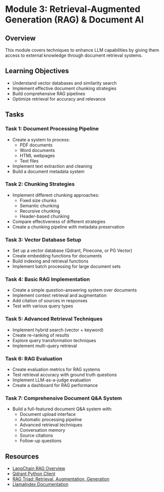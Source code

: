 # Module 3: Retrieval-Augmented Generation (RAG) & Document AI

## Overview
This module covers techniques to enhance LLM capabilities by giving them access to external knowledge through document retrieval systems.

## Learning Objectives
- Understand vector databases and similarity search
- Implement effective document chunking strategies
- Build comprehensive RAG pipelines
- Optimize retrieval for accuracy and relevance

## Tasks

### Task 1: Document Processing Pipeline
- Create a system to process:
  - PDF documents
  - Word documents
  - HTML webpages
  - Text files
- Implement text extraction and cleaning
- Build a document metadata system

### Task 2: Chunking Strategies
- Implement different chunking approaches:
  - Fixed size chunks
  - Semantic chunking
  - Recursive chunking
  - Header-based chunking
- Compare effectiveness of different strategies
- Create a chunking pipeline with metadata preservation

### Task 3: Vector Database Setup
- Set up a vector database (Qdrant, Pinecone, or PG Vector)
- Create embedding functions for documents
- Build indexing and retrieval functions
- Implement batch processing for large document sets

### Task 4: Basic RAG Implementation
- Create a simple question-answering system over documents
- Implement context retrieval and augmentation
- Add citation of sources in responses
- Test with various query types

### Task 5: Advanced Retrieval Techniques
- Implement hybrid search (vector + keyword)
- Create re-ranking of results
- Explore query transformation techniques
- Implement multi-query retrieval

### Task 6: RAG Evaluation
- Create evaluation metrics for RAG systems
- Test retrieval accuracy with ground truth questions
- Implement LLM-as-a-judge evaluation
- Create a dashboard for RAG performance

### Task 7: Comprehensive Document Q&A System
- Build a full-featured document Q&A system with:
  - Document upload interface
  - Automatic processing pipeline
  - Advanced retrieval techniques
  - Conversation memory
  - Source citations
  - Follow-up questions

## Resources
- [LangChain RAG Overview](https://python.langchain.com/docs/use_cases/question_answering/)
- [Qdrant Python Client](https://github.com/qdrant/qdrant-client)
- [RAG Triad: Retrieval, Augmentation, Generation](https://www.youtube.com/watch?v=TRjq7t2Ms5I)
- [LlamaIndex Documentation](https://docs.llamaindex.ai/)
